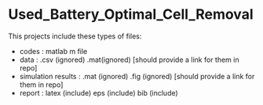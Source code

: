 # Used_Battery_Optimal_Cell_Removal


This projects include these types of files:

- codes : matlab m file
- data  :  .csv (ignored) .mat(ignored)  [should provide a link for them in repo]
- simulation results :  .mat (ignored) .fig (ignored) [should provide a link for them in repo]
- report : latex (include)  eps (include) bib (include)